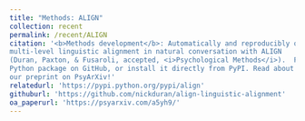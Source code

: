 ```yaml
---
title: "Methods: ALIGN"
collection: recent
permalink: /recent/ALIGN
citation: '<b>Methods development</b>: Automatically and reproducibly quantify
multi-level linguistic alignment in natural conversation with ALIGN
(Duran, Paxton, & Fusaroli, accepted, <i>Psychological Methods</i>).  Find our
Python package on GitHub, or install it directly from PyPI. Read about it in
our preprint on PsyArXiv!'
relatedurl: 'https://pypi.python.org/pypi/align'
githuburl: 'https://github.com/nickduran/align-linguistic-alignment'
oa_paperurl: 'https://psyarxiv.com/a5yh9/'
---
```

